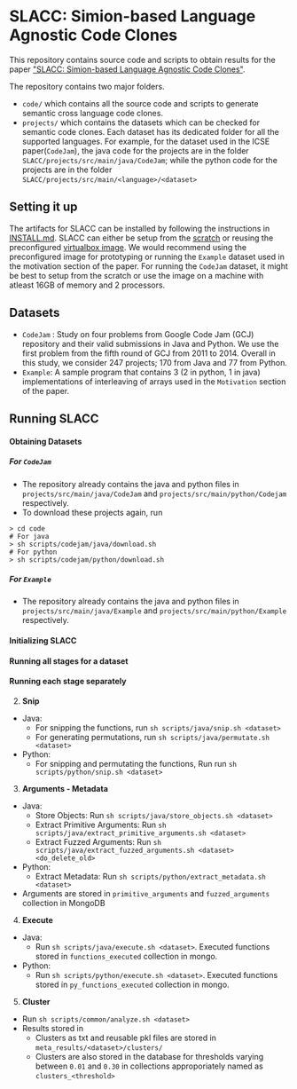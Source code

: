 # SLACC: Simion-based Language Agnostic Code Clones
This repository contains source code and scripts to obtain results for the paper ["SLACC: Simion-based Language Agnostic Code Clones"]().

The repository contains two major folders.
* `code/` which contains all the source code and scripts to generate semantic cross language code clones.
* `projects/` which contains the datasets which can be checked for semantic code clones. Each dataset has its dedicated folder for all the supported languages. For example, for the dataset used in the ICSE paper(`CodeJam`), the java code for the projects are in the folder `SLACC/projects/src/main/java/CodeJam`; while the python code for the projects are in the folder `SLACC/projects/src/main/<language>/<dataset>`

## Setting it up
The artifacts for SLACC can be installed by following the instructions in [INSTALL.md](INSTALL.md). SLACC can either be setup from the [scratch](https://github.com/DynamicCodeSearch/SLACC/edit/ICSE20/INSTALL.md#setting-up-from-scratch) or reusing the preconfigured [virtualbox image](https://github.com/DynamicCodeSearch/SLACC/edit/ICSE20/INSTALL.md#preconfigured-image). We would recommend using the preconfigured image for prototyping or running the `Example` dataset used in the motivation section of the paper. For running the `CodeJam` dataset, it might be best to setup from the scratch or use the image on a machine with atleast 16GB of memory and 2 processors.

## Datasets
* `CodeJam` : Study on four problems from Google Code Jam (GCJ) repository and their valid submissions in Java and Python. We use the first problem from the fifth round of GCJ from 2011 to 2014. Overall in this study, we consider 247 projects; 170 from Java and 77 from Python. 
* `Example`: A sample program that contains 3 (2 in python, 1 in java) implementations of interleaving of arrays used in the `Motivation` section of the paper. 

## Running SLACC

#### Obtaining Datasets
##### For `CodeJam`
* The repository already contains the java and python files in `projects/src/main/java/CodeJam` and `projects/src/main/python/Codejam` respectively.
* To download these projects again, run 
```
> cd code
# For java
> sh scripts/codejam/java/download.sh
# For python
> sh scripts/codejam/python/download.sh
```
##### For `Example`
* The repository already contains the java and python files in `projects/src/main/java/Example` and `projects/src/main/python/Example` respectively.

#### Initializing SLACC

#### Running all stages for a dataset

#### Running each stage separately

2. **Snip**
  * Java:
    * For snipping the functions, run `sh scripts/java/snip.sh <dataset>`
    * For generating permutations, run `sh scripts/java/permutate.sh <dataset>`
  * Python:  
    * For snipping and permutating the functions, Run run `sh scripts/python/snip.sh <dataset>`
3. **Arguments - Metadata**
  * Java:
    * Store Objects: Run `sh scripts/java/store_objects.sh <dataset>`
    * Extract Primitive Arguments: Run `sh scripts/java/extract_primitive_arguments.sh <dataset>`
    * Extract Fuzzed Arguments: Run `sh scripts/java/extract_fuzzed_arguments.sh <dataset> <do_delete_old>`
  * Python:
    * Extract Metadata: Run `sh scripts/python/extract_metadata.sh <dataset>`
  * Arguments are stored in `primitive_arguments` and `fuzzed_arguments` collection in MongoDB
4. **Execute**
  * Java:
    * Run `sh scripts/java/execute.sh <dataset>`. Executed functions stored in `functions_executed` collection in mongo.
  * Python:
    * Run `sh scripts/python/execute.sh <dataset>`. Executed functions stored in `py_functions_executed` collection in mongo.
5. **Cluster**
  * Run `sh scripts/common/analyze.sh <dataset>`
  * Results stored in 
    * Clusters as txt and reusable pkl files are stored in `meta_results/<dataset>/clusters/`
    * Clusters are also stored in the database for thresholds varying between `0.01` and `0.30` in collections approporiately named as `clusters_<threshold>`
